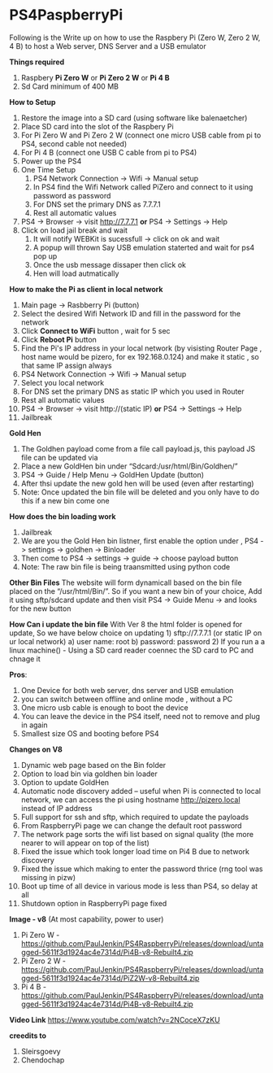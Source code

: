 # PS4PaspberryPi
Following is the Write up on how to use the Raspbery Pi (Zero W, Zero 2 W, 4 B) to host a Web server, DNS Server and a USB emulator

**Things required**
1. Raspbery **Pi Zero W** or **Pi Zero 2 W** or **Pi 4 B**
2. Sd Card minimum of 400 MB

**How to Setup**
1. Restore the image into a SD card (using software like balenaetcher)
2. Place SD card into the slot of the Raspbery Pi
3. For Pi Zero W and Pi Zero 2 W (connect one micro USB cable from pi to PS4, second cable not needed)
4. For Pi 4 B (connect one USB C cable from pi to PS4)
5. Power up the PS4
6. One Time Setup
    1. PS4 Network Connection -> Wifi -> Manual setup
    2. In PS4 find the Wifi Network called PiZero and connect to it using password as password
    3. For DNS set the primary DNS as 7.7.7.1
    4. Rest all automatic values
7. PS4 -> Browser -> visit http://7.7.7.1 **or** PS4 -> Settings -> Help
8. Click on load jail break and wait
    1. It will notify WEBKit is sucessfull -> click on ok and wait
    2. A popup will thrown Say USB emulation staterted and wait for ps4 pop up
    3. Once the usb message dissaper then click ok
    4. Hen will load autmatically

**How to make the Pi as client in local network**
1. Main page -> Rasbberry Pi (button)
2. Select the desired Wifi Network ID and fill in the password for the network
3. Click **Connect to WiFi** button , wait for 5 sec
4. Click **Reboot Pi** button
5. Find the Pi's IP address in your local network (by visisting Router Page , host name would be pizero, for ex 192.168.0.124) and make it static , so that same IP assign always
6. PS4 Network Connection -> Wifi -> Manual setup
7. Select you local network 
8. For DNS set the primary DNS as static IP which you used in Router
9. Rest all automatic values
10. PS4 -> Browser -> visit http://(static IP) **or** PS4 -> Settings -> Help
11. Jailbreak

**Gold Hen**
1. The Goldhen payload come from a file call payload.js, this payload JS file can be updated via
2. Place a new GoldHen bin under “Sdcard:/usr/html/Bin/Goldhen/”
3. PS4 ->  Guide / Help Menu -> GoldHen Update (button)
4. After thsi update the new gold hen will be used (even after restarting)
5. Note: Once updated the bin file will be deleted and you only have to do this if a new bin come one

**How does the bin loading work**
1. Jailbreak
2. We are you the Gold Hen bin listner, first enable the option under , PS4 -> settings -> goldhen -> Binloader
3. Then come to PS4 -> settings -> guide -> choose payload button
4. Note: The raw bin file is being traansmitted using python code
           
**Other Bin Files**
The website will form dynamicall based on the bin file placed on the “/usr/html/Bin/”.
So if you want a new bin of your choice, Add it using sftp/sdcard update and then visit 
PS4 ->  Guide Menu -> and looks for the new button

**How Can i update the bin file**
With Ver 8 the html folder is opened for update, So we have below choice on updating
    1) sftp://7.7.7.1 (or static IP on ur local network)
        a) user name: root
        b) password: password
    2) If you run a a linux machine() - Using a SD card reader coennec the SD card to PC and chnage it
  
 
**Pros**:
1. One Device for both web server, dns server and USB emulation
2. you can switch between offline and online mode , without a PC
3. One micro usb cable is enough to boot the device
4. You can leave the device in the PS4 itself, need not to remove and plug in again
5. Smallest size OS and booting before PS4


**Changes on V8**
1. Dynamic web page based on the Bin folder
2. Option to load bin via goldhen bin loader
3. Option to update GoldHen
4. Automatic node discovery added – useful when Pi is connected to local network, we can access the pi using hostname http://pizero.local instead of IP address
5. Full support for ssh and sftp, which required to update the payloads
6. From RaspberryPi page we can change the default root password
7. The network page sorts the wifi list based on signal quality (the more nearer to will appear on top of the list)
8. Fixed the issue which took longer load time on Pi4 B due to network discovery
9. Fixed the issue which making to enter the password thrice (rng tool was missing in pizw)
10. Boot up time of all device in various mode is less than PS4, so delay at all
11. Shutdown option in RaspberryPi page fixed

**Image - v8** (At most capability, power to user)
1. Pi Zero W - https://github.com/PaulJenkin/PS4RaspberryPi/releases/download/untagged-5611f3d1924ac4e7314d/Pi4B-v8-Rebuilt4.zip
2. Pi Zero 2 W - https://github.com/PaulJenkin/PS4RaspberryPi/releases/download/untagged-5611f3d1924ac4e7314d/PiZ2W-v8-Rebuilt4.zip
3. Pi 4 B - https://github.com/PaulJenkin/PS4RaspberryPi/releases/download/untagged-5611f3d1924ac4e7314d/Pi4B-v8-Rebuilt4.zip

**Video Link**
https://www.youtube.com/watch?v=2NCoceX7zKU



**creedits to**
1. Sleirsgoevy
2. Chendochap
